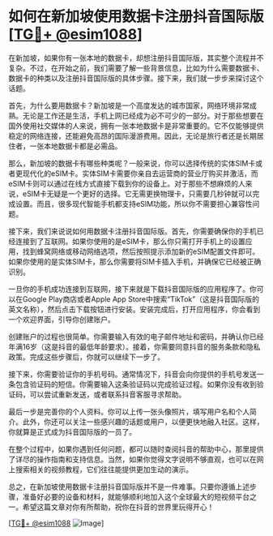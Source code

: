 # 如何在新加坡使用数据卡注册抖音国际版[[TG💪+ @esim1088](https://t.me/s/esim1088)]

在新加坡，如果你有一张本地的数据卡，却想注册抖音国际版，其实整个流程并不复杂。不过，在开始之前，我们需要了解一些背景信息，比如为什么需要数据卡、数据卡的种类以及注册抖音国际版的具体步骤。接下来，我们就一步步来探讨这个话题。

首先，为什么要用数据卡？新加坡是一个高度发达的城市国家，网络环境非常成熟。无论是工作还是生活，手机上网已经成为必不可少的一部分。对于那些想要在国外使用社交媒体的人来说，拥有一张本地数据卡是非常重要的。它不仅能够提供稳定的网络连接，还能避免高昂的国际漫游费用。因此，无论是旅行者还是长期居住者，一张本地数据卡都是必需品。

那么，新加坡的数据卡有哪些种类呢？一般来说，你可以选择传统的实体SIM卡或者更现代化的eSIM卡。实体SIM卡需要你亲自去运营商的营业厅购买并激活，而eSIM卡则可以通过在线方式直接下载到你的设备上。对于那些不想麻烦的人来说，eSIM卡无疑是一个更好的选择。它无需更换物理卡，只需要几秒钟就可以完成设置。而且，很多现代智能手机都支持eSIM功能，所以你不需要担心兼容性问题。

接下来，我们来说说如何用数据卡注册抖音国际版。首先，你需要确保你的手机已经连接到了互联网。如果你使用的是eSIM卡，那么你只需打开手机上的设置应用，找到蜂窝网络或移动网络选项，然后按照提示添加新的eSIM配置文件即可。如果你使用的是实体SIM卡，那么你需要将SIM卡插入手机，并确保它已经被正确识别。

一旦你的手机成功连接到互联网，接下来就是下载抖音国际版的应用程序了。你可以在Google Play商店或者Apple App Store中搜索“TikTok”（这是抖音国际版的英文名称），然后点击下载按钮进行安装。安装完成后，打开应用程序，你会看到一个欢迎界面，引导你创建账户。

创建账户的过程也很简单。你需要输入有效的电子邮件地址和密码，并确认你已经年满16岁（这是抖音的最低年龄要求）。接着，你需要同意抖音的服务条款和隐私政策。完成这些步骤后，你就可以继续下一步了。

接下来，你需要验证你的手机号码。通常情况下，抖音会向你提供的手机号发送一条包含验证码的短信。你需要输入这条验证码以完成验证过程。如果你没有收到验证码，可以尝试重新发送，或者联系抖音客服寻求帮助。

最后一步是完善你的个人资料。你可以上传一张头像照片，填写用户名和个人简介。此外，你还可以关注一些感兴趣的话题或用户，以便更快地融入社区。这样，你就算是正式成为抖音国际版的一员了。

在整个过程中，如果你遇到任何问题，都可以随时查阅抖音的帮助中心，那里提供了详尽的操作指南和支持信息。当然，如果你觉得文字说明不够直观，也可以在网上搜索相关的视频教程，它们往往能提供更加生动的演示。

总之，在新加坡使用数据卡注册抖音国际版并不是一件难事。只要你遵循上述步骤，准备好必要的设备和材料，就能够顺利地加入这个全球最大的短视频平台之一。希望这篇文章对你有所帮助，祝你在抖音的世界里玩得开心！

[[TG💪+ @esim1088](https://t.me/s/esim1088) ![Image](https://i.postimg.cc/4NQfJmqS/Snipaste-2025-05-13-00-14-12.png)]